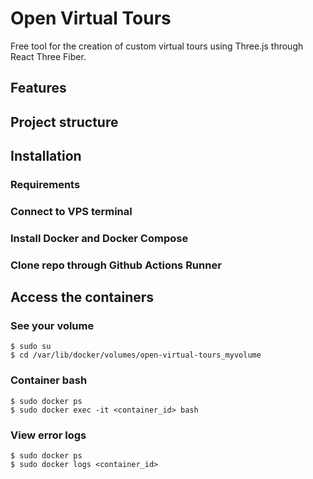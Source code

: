 # Open Virtual Tours
Free tool for the creation of custom virtual tours using Three.js through React Three Fiber.
## Features
## Project structure
## Installation
### Requirements
### Connect to VPS terminal
### Install Docker and Docker Compose
### Clone repo through Github Actions Runner
## Access the containers
### See your volume
```
$ sudo su
$ cd /var/lib/docker/volumes/open-virtual-tours_myvolume
```
### Container bash
```
$ sudo docker ps
$ sudo docker exec -it <container_id> bash
```
### View error logs
```
$ sudo docker ps
$ sudo docker logs <container_id>
```
